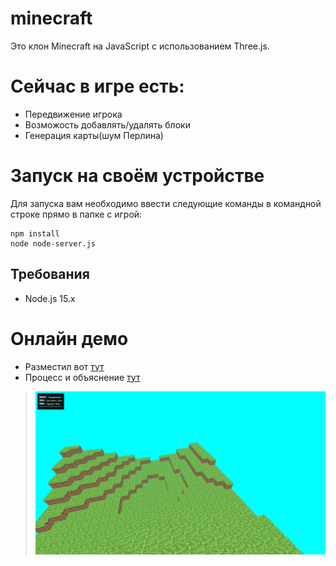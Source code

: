 # minecraft
Это клон Minecraft на JavaScript с использованием Three.js.

# Сейчас в игре есть:
- Передвижение игрока
- Возможость добавлять/удалять блоки
- Генерация карты(шум Перлина)

# Запуск на своём устройстве
Для запуска вам необходимо ввести следующие команды в командной строке прямо в папке с игрой:
```
npm install
node node-server.js
```
## Требования
- Node.js 15.x

# Онлайн демо
- Разместил вот [тут](https://epiclegend.ru/demo/minecraft)
- Процесс и объяснение [тут](https://youtu.be/_isuLrCbx6c)

> ![Screen 1](screen/welcome.png)
